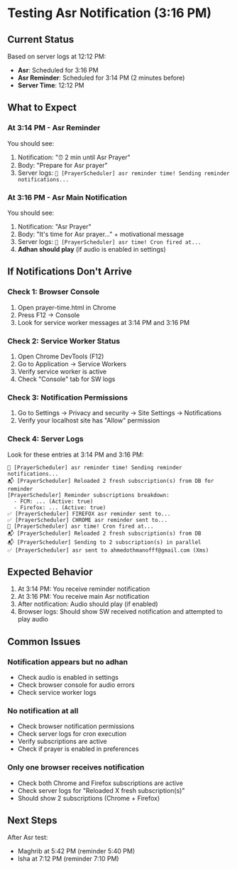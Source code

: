# Testing Asr Notification (3:16 PM)

## Current Status

Based on server logs at 12:12 PM:
- **Asr**: Scheduled for 3:16 PM
- **Asr Reminder**: Scheduled for 3:14 PM (2 minutes before)
- **Server Time**: 12:12 PM

## What to Expect

### At 3:14 PM - Asr Reminder
You should see:
1. Notification: "⏰ 2 min until Asr Prayer"
2. Body: "Prepare for Asr prayer"
3. Server logs: `🔔 [PrayerScheduler] asr reminder time! Sending reminder notifications...`

### At 3:16 PM - Asr Main Notification
You should see:
1. Notification: "Asr Prayer"
2. Body: "It's time for Asr prayer..." + motivational message
3. Server logs: `🔔 [PrayerScheduler] asr time! Cron fired at...`
4. **Adhan should play** (if audio is enabled in settings)

## If Notifications Don't Arrive

### Check 1: Browser Console
1. Open prayer-time.html in Chrome
2. Press F12 → Console
3. Look for service worker messages at 3:14 PM and 3:16 PM

### Check 2: Service Worker Status
1. Open Chrome DevTools (F12)
2. Go to Application → Service Workers
3. Verify service worker is active
4. Check "Console" tab for SW logs

### Check 3: Notification Permissions
1. Go to Settings → Privacy and security → Site Settings → Notifications
2. Verify your localhost site has "Allow" permission

### Check 4: Server Logs
Look for these entries at 3:14 PM and 3:16 PM:
```
🔔 [PrayerScheduler] asr reminder time! Sending reminder notifications...
📬 [PrayerScheduler] Reloaded 2 fresh subscription(s) from DB for reminder
[PrayerScheduler] Reminder subscriptions breakdown:
  - FCM: ... (Active: true)
  - Firefox: ... (Active: true)
✅ [PrayerScheduler] FIREFOX asr reminder sent to...
✅ [PrayerScheduler] CHROME asr reminder sent to...
🔔 [PrayerScheduler] asr time! Cron fired at...
📬 [PrayerScheduler] Reloaded 2 fresh subscription(s) from DB
📬 [PrayerScheduler] Sending to 2 subscription(s) in parallel
✅ [PrayerScheduler] asr sent to ahmedothmanofff@gmail.com (Xms)
```

## Expected Behavior

1. At 3:14 PM: You receive reminder notification
2. At 3:16 PM: You receive main Asr notification
3. After notification: Audio should play (if enabled)
4. Browser logs: Should show SW received notification and attempted to play audio

## Common Issues

### Notification appears but no adhan
- Check audio is enabled in settings
- Check browser console for audio errors
- Check service worker logs

### No notification at all
- Check browser notification permissions
- Check server logs for cron execution
- Verify subscriptions are active
- Check if prayer is enabled in preferences

### Only one browser receives notification
- Check both Chrome and Firefox subscriptions are active
- Check server logs for "Reloaded X fresh subscription(s)"
- Should show 2 subscriptions (Chrome + Firefox)

## Next Steps

After Asr test:
- Maghrib at 5:42 PM (reminder 5:40 PM)
- Isha at 7:12 PM (reminder 7:10 PM)




